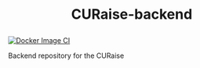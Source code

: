 # <p align='center'>CURaise-backend</p>

[![Docker Image CI](https://github.com/CURaise/CURaise-backend/actions/workflows/docker-image.yml/badge.svg?branch=main)](https://github.com/CURaise/CURaise-backend/actions/workflows/docker-image.yml)

Backend repository for the CURaise
